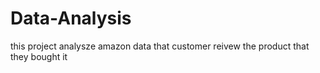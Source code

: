 # Data-Analysis
this project analysze amazon data that customer reivew the product that they bought it 
